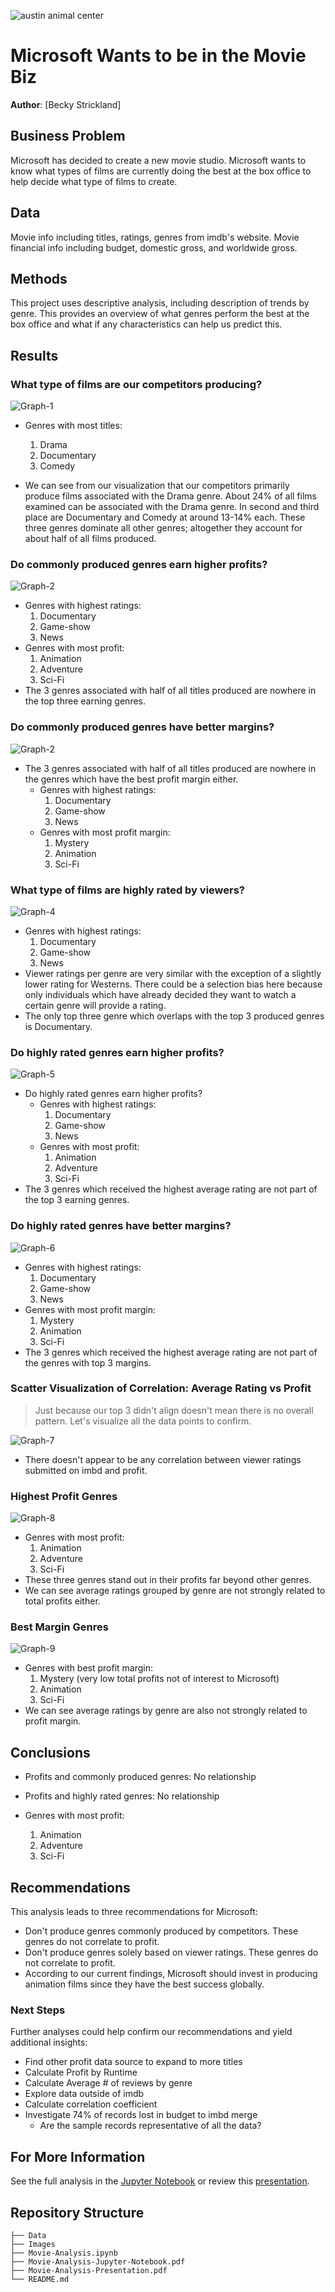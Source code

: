 ![austin animal center](./images/austin-animal-center.jpg)

# Microsoft Wants to be in the Movie Biz

**Author**: [Becky Strickland]


## Business Problem

Microsoft has decided to create a new movie studio. Microsoft wants to know what types of films are currently doing the best at the box office to help decide what type of films to create.

## Data

Movie info including titles, ratings, genres from imdb's website.
Movie financial info including budget, domestic  gross, and worldwide gross.


## Methods

This project uses descriptive analysis, including description of trends by genre. This provides an overview of what genres perform the best at the box office and what if any characteristics can help us predict this.

## Results

### What type of films are our competitors producing?

![Graph-1](Images/Graph-1.png)

- Genres with most titles:
    1. Drama
    2. Documentary
    3. Comedy
    
- We can see from our visualization that our competitors primarily produce films associated with the Drama genre. About 24% of all films examined can be associated with the Drama genre. In second and third place are Documentary and Comedy at around 13-14% each. These three genres dominate all other genres; altogether they account for about half of all films produced.

### Do commonly produced genres earn higher profits? 

 ![Graph-2](Images/Graph-2.png)
 
- Genres with highest ratings:
    1. Documentary
    2. Game-show
    3. News
- Genres with most profit:
    1. Animation
    2. Adventure
    3. Sci-Fi
- The 3 genres associated with half of all titles produced are nowhere in the top three earning genres.

### Do commonly produced genres have better margins? 

![Graph-2](Images/Graph-3.png)

- The 3 genres associated with half of all titles produced are nowhere in the genres which have the best profit margin either.
    - Genres with highest ratings:
        1. Documentary
        2. Game-show
        3. News
    - Genres with most profit margin:
        1. Mystery
        2. Animation
        3. Sci-Fi

### What type of films are  highly rated by viewers?

![Graph-4](Images/Graph-4.png)

- Genres with highest ratings:
    1. Documentary
    2. Game-show
    3. News
- Viewer ratings per genre are very similar with the exception of a slightly lower rating for Westerns. There could be a selection bias here because only individuals which have already decided they want to watch a certain genre will provide a rating.
- The only top three genre which overlaps with the top 3 produced genres is Documentary.
 
### Do highly rated genres earn higher profits?

 ![Graph-5](Images/Graph-5.png)
 
- Do highly rated genres earn higher profits?
    - Genres with highest ratings:
        1. Documentary
        2. Game-show
        3. News
    - Genres with most profit:
        1. Animation
        2. Adventure
        3. Sci-Fi
- The 3 genres which received the highest average rating are not part of the top 3 earning genres.

### Do highly rated genres have better margins?

 ![Graph-6](Images/Graph-6.png)

- Genres with highest ratings:
    1. Documentary
    2. Game-show
    3. News
- Genres with most profit margin:
    1. Mystery
    2. Animation
    3. Sci-Fi
- The 3 genres which received the highest average rating are not part of the genres with top 3 margins.

### Scatter Visualization of  Correlation: Average Rating vs Profit
> Just because our top 3 didn't align doesn't mean there is no overall pattern. Let's visualize all the data points to confirm.
 
 ![Graph-7](Images/Graph-7.png)
 
- There doesn't appear to be any correlation between viewer ratings submitted on imbd and profit.
 
### Highest Profit Genres
 
 ![Graph-8](Images/Graph-8.png)
 
- Genres with most profit:
    1. Animation
    2. Adventure
    3. Sci-Fi
- These three genres stand out in their profits far beyond other genres.
- We can see average ratings grouped by genre are not strongly related to total profits either.

### Best Margin Genres
 
 ![Graph-9](Images/Graph-9.png)
 
  - Genres with best profit margin:
    1. Mystery (very low total profits not of interest to Microsoft)
    2. Animation
    3. Sci-Fi
- We can see average ratings by genre are also not strongly related to profit margin.


## Conclusions


- Profits and commonly produced genres:
    No relationship

- Profits and highly rated genres:
    No relationship
    
 - Genres with most profit:
    1. Animation
    2. Adventure
    3. Sci-Fi

## Recommendations

This analysis leads to three recommendations for Microsoft:

- Don't produce genres commonly produced by competitors. These genres do not correlate to profit.
- Don't produce genres solely based on viewer ratings. These genres do not correlate to profit.
- According to our current findings, Microsoft should invest in producing animation films since they have the best success globally.


### Next Steps

Further analyses could  help confirm  our recommendations and yield additional insights:

- Find other profit data source to expand to more titles
- Calculate Profit by Runtime
- Calculate Average # of reviews by genre
- Explore data outside of imdb
- Calculate correlation coefficient
- Investigate 74% of records lost in budget to imbd merge
    - Are the sample records representative of all the data?

## For More Information

See the full analysis in the [Jupyter Notebook](./Movie-Analysis.ipynb) or review this [presentation](./Movie-Analysis-Presentation.pdf).



## Repository Structure

```
├── Data
├── Images
├── Movie-Analysis.ipynb
├── Movie-Analysis-Jupyter-Notebook.pdf
├── Movie-Analysis-Presentation.pdf
└── README.md
```